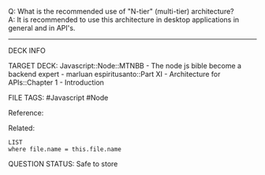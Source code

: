 Q: What is the recommended use of "N-tier" (multi-tier) architecture?  
A: It is recommended to use this architecture in desktop applications in general and in API's.
<!--ID: 1693660758714-->

---

DECK INFO

TARGET DECK: Javascript::Node::MTNBB - The node js bible become a backend expert - marluan espiritusanto::Part XI - Architecture for APIs::Chapter 1 - Introduction

FILE TAGS: #Javascript #Node

Reference:

Related:

```dataview
LIST
where file.name = this.file.name
```

QUESTION STATUS: Safe to store